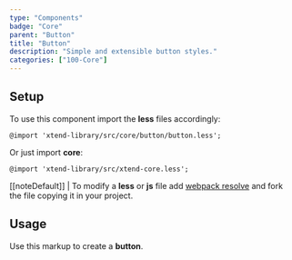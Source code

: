 ```yaml
---
type: "Components"
badge: "Core"
parent: "Button"
title: "Button"
description: "Simple and extensible button styles."
categories: ["100-Core"]
---
```


## Setup

To use this component import the **less** files accordingly:

```less
@import 'xtend-library/src/core/button/button.less';
```

Or just import **core**:

```less
@import 'xtend-library/src/xtend-core.less';
```

[[noteDefault]]
| To modify a **less** or **js** file add [webpack resolve](/introduction/setup#usage-webpack) and fork the file copying it in your project.

## Usage

Use this markup to create a **button**.

<script type="text/plain" class="language-markup">
  <a href="#" class="btn btn-default">
    <!-- content -->
  </a>

  <button type="button" class="btn btn-default">
    <!-- content -->
  </button>

  <div class="btn btn-default">
    <!-- content -->
  </div>
</script>

